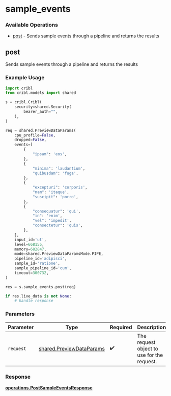 # sample_events

### Available Operations

* [post](#post) - Sends sample events through a pipeline and returns the results

## post

Sends sample events through a pipeline and returns the results

### Example Usage

```python
import cribl
from cribl.models import shared

s = cribl.Cribl(
    security=shared.Security(
        bearer_auth="",
    ),
)

req = shared.PreviewDataParams(
    cpu_profile=False,
    dropped=False,
    events=[
        {
            "ipsam": 'eos',
        },
        {
            "minima": 'laudantium',
            "quibusdam": 'fuga',
        },
        {
            "excepturi": 'corporis',
            "nam": 'itaque',
            "suscipit": 'porro',
        },
        {
            "consequatur": 'qui',
            "in": 'enim',
            "vel": 'impedit',
            "consectetur": 'quis',
        },
    ],
    input_id='ut',
    level=668155,
    memory=682847,
    mode=shared.PreviewDataParamsMode.PIPE,
    pipeline_id='adipisci',
    sample_id='ratione',
    sample_pipeline_id='cum',
    timeout=300732,
)

res = s.sample_events.post(req)

if res.live_data is not None:
    # handle response
```

### Parameters

| Parameter                                                            | Type                                                                 | Required                                                             | Description                                                          |
| -------------------------------------------------------------------- | -------------------------------------------------------------------- | -------------------------------------------------------------------- | -------------------------------------------------------------------- |
| `request`                                                            | [shared.PreviewDataParams](../../models/shared/previewdataparams.md) | :heavy_check_mark:                                                   | The request object to use for the request.                           |


### Response

**[operations.PostSampleEventsResponse](../../models/operations/postsampleeventsresponse.md)**

